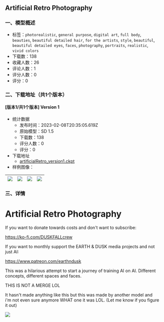 ## Artificial Retro Photography 
### 一、模型概述

- 标签：`photorealistic`, `general purpose`, `digital art`, `full body`, `beauties`, `beautiful detailed hair`, `for the artists`, `style`, `beautiful`, `beautiful detailed eyes`, `faces`, `photography`, `portraits`, `realistic`, `vivid colors`
- 下载数：138
- 收藏人数：26
- 评论人数：1
- 评分人数：0
- 评分：0

### 二、下载地址（共1个版本）

#### [版本1/共1个版本] Version 1

- 统计数据
  - 发布时间：2023-02-08T20:35:05.619Z
  - 原始模型：SD 1.5
  - 下载数：138
  - 评分人数：0
  - 评分：0
- 下载地址
  - [artificialRetro_version1.ckpt](https://civitai.com/api/download/models/8811)
- 样例图像：

| <img src="https://image.civitai.com/xG1nkqKTMzGDvpLrqFT7WA/9851edb4-58f0-47a2-4926-08e56fb8ea00/width=450/84129.jpeg" /> | <img src="https://image.civitai.com/xG1nkqKTMzGDvpLrqFT7WA/71b1e1a3-521a-4cee-1ad0-990c2d230a00/width=450/84145.jpeg" /> | <img src="https://image.civitai.com/xG1nkqKTMzGDvpLrqFT7WA/d7091dd9-b65d-4648-5410-1d189b18af00/width=450/84144.jpeg" /> | <img src="https://image.civitai.com/xG1nkqKTMzGDvpLrqFT7WA/01bdb4e1-4746-45e7-aec5-2bb9dbd9fa00/width=450/84143.jpeg" /> |
| ---- | ---- | ---- | ---- |


### 三、详情
<h1>Artificial Retro Photography </h1><p>If you want to donate towards costs and don't want to subscribe:</p><p><a target="_blank" rel="ugc" href="https://ko-fi.com/DUSKFALLcrew">https://ko-fi.com/DUSKFALLcrew</a></p><p>If you want to monthly support the EARTH &amp; DUSK media projects and not just AI:</p><p><a target="_blank" rel="ugc" href="https://www.patreon.com/earthndusk">https://www.patreon.com/earthndusk</a></p><p></p><p>This was a hilarious attempt to start a journey of training AI on AI. Different concepts, different spaces and faces. </p><p></p><p>THIS IS NOT A MERGE LOL</p><p></p><p>It hasn't made anything like this but this was made by another model and i'm not even sure anymore WHAT one it was LOL. (Let me know if you figure it out) </p><img src="https://imagecache.civitai.com/xG1nkqKTMzGDvpLrqFT7WA/d9f91194-7b40-45c3-256e-19a004c04200/width=525" /><p></p>